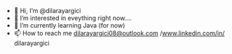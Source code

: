 - 👋 Hi, I’m @dilarayargici
- 👀 I’m interested in eveything right now.... 
- 🌱 I’m currently learning Java (for now)
- 📫 How to reach me dilarayargici08@outlook.com /www.linkedin.com/in/
dilarayargici




